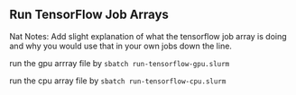 ## Run TensorFlow Job Arrays  

Nat Notes: Add slight explanation of what the tensorflow job array is doing and why you would use that in your own jobs down the line.

run the gpu arrray file by `sbatch run-tensorflow-gpu.slurm`

run the cpu array file by `sbatch run-tensorflow-cpu.slurm`
